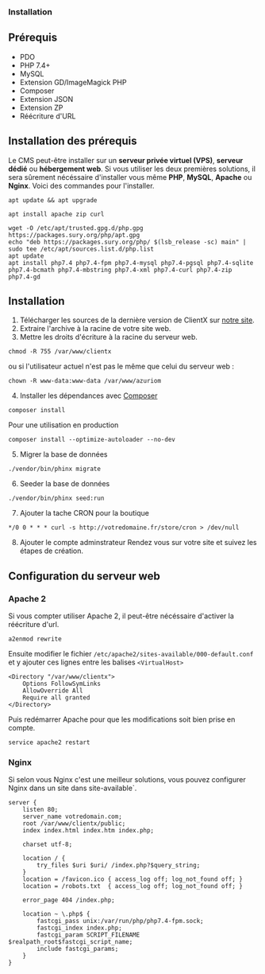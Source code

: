 ### Installation

## Prérequis

- PDO
- PHP 7.4+
- MySQL
- Extension GD/ImageMagick PHP
- Composer
- Extension JSON
- Extension ZP
- Réécriture d'URL

## Installation des prérequis

Le CMS peut-être installer sur un **serveur privée virtuel (VPS)**, **serveur dédié** ou **hébergement web**. Si vous utiliser les deux premières solutions, il sera sûrement nécéssaire d'installer vous même **PHP**, **MySQL**, **Apache** ou **Nginx**. Voici des commandes pour l'installer.
```
apt update && apt upgrade
```
```
apt install apache zip curl
```
```
wget -O /etc/apt/trusted.gpg.d/php.gpg https://packages.sury.org/php/apt.gpg
echo "deb https://packages.sury.org/php/ $(lsb_release -sc) main" | sudo tee /etc/apt/sources.list.d/php.list
apt update
apt install php7.4 php7.4-fpm php7.4-mysql php7.4-pgsql php7.4-sqlite php7.4-bcmath php7.4-mbstring php7.4-xml php7.4-curl php7.4-zip php7.4-gd
```

## Installation

1. Télécharger les sources de la dernière version de ClientX sur [notre site](https://clientx.fr).
2. Extraire l'archive à la racine de votre site web.
3. Mettre les droits d'écriture à la racine du serveur web.
```
chmod -R 755 /var/www/clientx
```
ou si l'utilisateur actuel n'est pas le même que celui du serveur web : 
```
chown -R www-data:www-data /var/www/azuriom
```
4. Installer les dépendances avec [Composer](https://getcomposer.org)
```
composer install
```
Pour une utilisation en production
```
composer install --optimize-autoloader --no-dev
```

5. Migrer la base de données
```
./vendor/bin/phinx migrate 
```
6. Seeder la base de données
```
./vendor/bin/phinx seed:run
```
7. Ajouter la tache CRON pour la boutique
```
*/0 0 * * * curl -s http://votredomaine.fr/store/cron > /dev/null
```
8. Ajouter le compte adminstrateur
Rendez vous sur votre site et suivez les étapes de création.

## Configuration du serveur web
### Apache 2
Si vous compter utiliser Apache 2, il peut-être nécéssaire d'activer la réécriture d'url. 
```
a2enmod rewrite
```

Ensuite modifier le fichier `/etc/apache2/sites-available/000-default.conf` et y ajouter ces lignes entre les balises `<VirtualHost>`

```
<Directory "/var/www/clientx">
    Options FollowSymLinks
    AllowOverride All
    Require all granted
</Directory>
```
Puis redémarrer Apache pour que les modifications soit bien prise en compte.
```
service apache2 restart
```

### Nginx

Si selon vous Nginx c'est une meilleur solutions, vous pouvez configurer Nginx dans un site dans site-available`.

```
server {
    listen 80;
    server_name votredomain.com;
    root /var/www/clientx/public;
    index index.html index.htm index.php;

    charset utf-8;

    location / {
        try_files $uri $uri/ /index.php?$query_string;
    }
    location = /favicon.ico { access_log off; log_not_found off; }
    location = /robots.txt  { access_log off; log_not_found off; }

    error_page 404 /index.php;

    location ~ \.php$ {
        fastcgi_pass unix:/var/run/php/php7.4-fpm.sock;
        fastcgi_index index.php;
        fastcgi_param SCRIPT_FILENAME $realpath_root$fastcgi_script_name;
        include fastcgi_params;
    }
}
```

